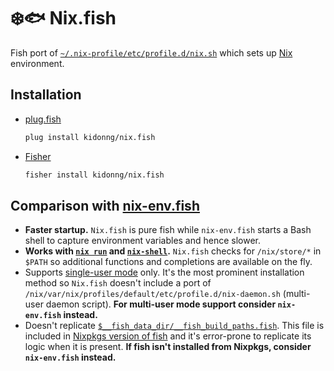 # ❄️🐟 Nix.fish

Fish port of [`~/.nix-profile/etc/profile.d/nix.sh`](https://github.com/NixOS/nix/blob/master/scripts/nix-profile.sh.in) which sets up [Nix](https://nixos.org/) environment.

## Installation

- [plug.fish](https://github.com/kidonng/plug.fish)

  ```sh
  plug install kidonng/nix.fish
  ```

- [Fisher](https://github.com/jorgebucaran/fisher)

  ```sh
  fisher install kidonng/nix.fish
  ```

## Comparison with [nix-env.fish](https://github.com/lilyball/nix-env.fish)

- **Faster startup.** `Nix.fish` is pure fish while `nix-env.fish` starts a Bash shell to capture environment variables and hence slower.
- **Works with [`nix run`](https://nixos.org/manual/nix/unstable/command-ref/new-cli/nix3-run.html) and [`nix-shell`](https://nixos.org/manual/nix/unstable/command-ref/nix-shell.html).** `Nix.fish` checks for `/nix/store/*` in `$PATH` so additional functions and completions are available on the fly.
- Supports [single-user mode](https://nixos.org/manual/nix/unstable/installation/single-user.html) only. It's the most prominent installation method so `Nix.fish` doesn't include a port of `/nix/var/nix/profiles/default/etc/profile.d/nix-daemon.sh` (multi-user daemon script). **For multi-user mode support consider `nix-env.fish` instead.**
- Doesn't replicate [`$__fish_data_dir/__fish_build_paths.fish`](https://github.com/NixOS/nixpkgs/blob/09c38c29f2c719cd76ca17a596c2fdac9e186ceb/pkgs/shells/fish/default.nix#L76-L117). This file is included in [Nixpkgs version of fish](https://github.com/NixOS/nixpkgs/blob/nixos-unstable/pkgs/shells/fish/default.nix) and it's error-prone to replicate its logic when it is present. **If fish isn't installed from Nixpkgs, consider `nix-env.fish` instead.**
